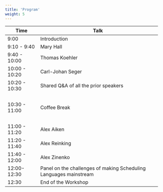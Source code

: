 ```yaml
---
title: 'Program'
weight: 5
---
```


<table>
  <thead>
    <tr>
      <th>Time</th>
      <th>Talk</th>
    </tr>
  </thead>
  <tbody>
    <tr>
      <td>9:00</td>
      <td>Introduction</td>
    </tr>
    <tr>
      <td>9:10 - 9:40</td>
      <td>Mary Hall</td>
    </tr>
    <tr>
      <td>9:40 - 10:00</td>
      <td>Thomas Koehler</td>
    </tr>
    <tr>
      <td>10:00 - 10:20</td>
      <td>Carl-Johan Seger</td>
    </tr>
    <tr>
      <td>10:20 - 10:30</td>
      <td>Shared Q&A of all the prior speakers</td>
    </tr>
    <tr><td><br/></td></tr>
    <tr>
      <td>10:30 - 11:00</td>
      <td>Coffee Break</td>
    </tr>
    <tr><td><br/></td></tr>
    <tr>
      <td>11:00 - 11:20</td>
      <td>Alex Aiken</td>
    </tr>
    <tr>
      <td>11:20 - 11:40</td>
      <td>Alex Reinking</td>
    </tr>
    <tr>
      <td>11:40 - 12:00</td>
      <td>Alex Zinenko</td>
    </tr>
    <tr>
      <td>12:00-12:30</td>
      <td>Panel on the challenges of making Scheduling Languages mainstream</td>
    </tr>
    <tr>
      <td>12:30</td>
      <td>End of the Workshop</td>
    </tr>
  </tbody>
</table>
